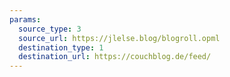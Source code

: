 ```yaml
---
params:
  source_type: 3
  source_url: https://jlelse.blog/blogroll.opml
  destination_type: 1
  destination_url: https://couchblog.de/feed/
---
```

